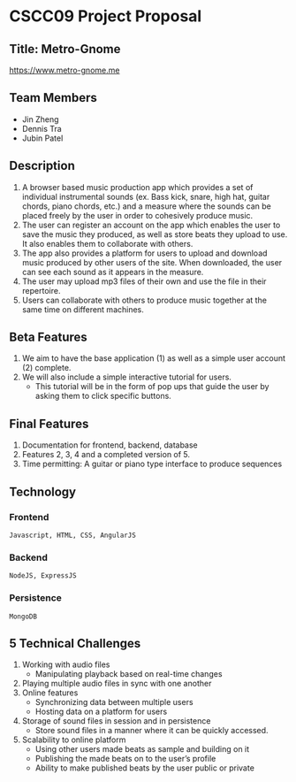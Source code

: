 # CSCC09 Project Proposal

## Title: Metro-Gnome

https://www.metro-gnome.me

## Team Members
- Jin Zheng
- Dennis Tra
- Jubin Patel

## Description
1. A browser based music production app which provides a set of individual instrumental sounds (ex. Bass kick, snare, high hat, guitar chords, piano chords, etc.) and a measure where the sounds can be placed freely by the user in order to cohesively produce music.
2. The user can register an account on the app which enables the user to save the music they produced, as well as store beats they upload to use. It also enables them to collaborate with others.
3. The app also provides a platform for users to upload and download music produced by other users of the site. When downloaded, the user can see each sound as it appears in the measure.
4. The user may upload mp3 files of their own and use the file in their repertoire.
5. Users can collaborate with others to produce music together at the same time on different machines.

## Beta Features
1. We aim to have the base application (1) as well as a simple user account (2) complete.
2. We will also include a simple interactive tutorial for users.
   - This tutorial will be in the form of pop ups that guide the user by asking them to click specific buttons.

## Final Features
1.  Documentation for frontend, backend, database
2.  Features 2, 3, 4 and a completed version of 5.
3.  Time permitting: A guitar or piano type interface to produce sequences

## Technology
### Frontend
`Javascript, HTML, CSS, AngularJS`
### Backend
`NodeJS, ExpressJS`
### Persistence
`MongoDB`

## 5 Technical Challenges
1. Working with audio files
   - Manipulating playback based on real-time changes
2. Playing multiple audio files in sync with one another
3. Online features
   - Synchronizing data between multiple users
   - Hosting data on a platform for users
4. Storage of sound files in session and in persistence
   - Store sound files in a manner where it can be quickly accessed. 
5. Scalability to online platform
   - Using other users made beats as sample and building on it
   - Publishing the made beats on to the user’s profile
   - Ability to make published beats by the user public or private


